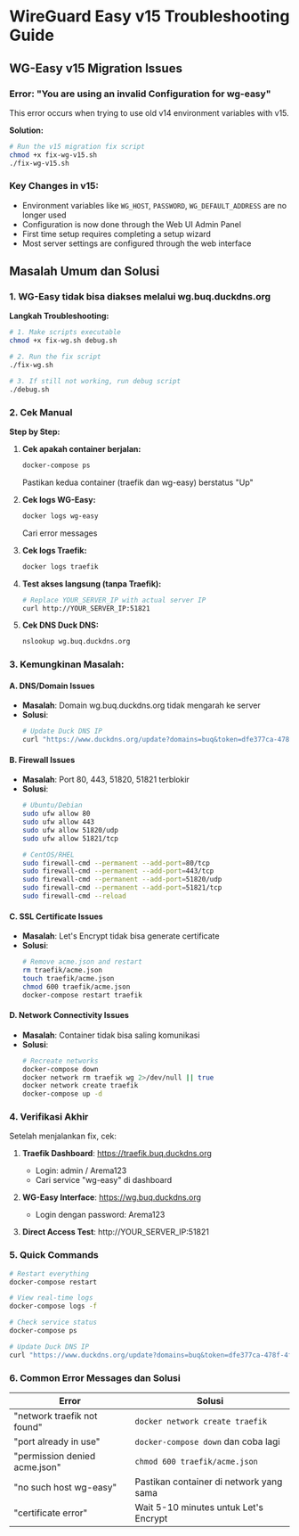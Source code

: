 # WireGuard Easy v15 Troubleshooting Guide

## WG-Easy v15 Migration Issues

### Error: "You are using an invalid Configuration for wg-easy"

This error occurs when trying to use old v14 environment variables with v15.

**Solution:**
```bash
# Run the v15 migration fix script
chmod +x fix-wg-v15.sh
./fix-wg-v15.sh
```

### Key Changes in v15:
- Environment variables like `WG_HOST`, `PASSWORD`, `WG_DEFAULT_ADDRESS` are no longer used
- Configuration is now done through the Web UI Admin Panel
- First time setup requires completing a setup wizard
- Most server settings are configured through the web interface

## Masalah Umum dan Solusi

### 1. WG-Easy tidak bisa diakses melalui wg.buq.duckdns.org

**Langkah Troubleshooting:**

```bash
# 1. Make scripts executable
chmod +x fix-wg.sh debug.sh

# 2. Run the fix script
./fix-wg.sh

# 3. If still not working, run debug script
./debug.sh
```

### 2. Cek Manual

**Step by Step:**

1. **Cek apakah container berjalan:**
   ```bash
   docker-compose ps
   ```
   Pastikan kedua container (traefik dan wg-easy) berstatus "Up"

2. **Cek logs WG-Easy:**
   ```bash
   docker logs wg-easy
   ```
   Cari error messages

3. **Cek logs Traefik:**
   ```bash
   docker logs traefik
   ```

4. **Test akses langsung (tanpa Traefik):**
   ```bash
   # Replace YOUR_SERVER_IP with actual server IP
   curl http://YOUR_SERVER_IP:51821
   ```

5. **Cek DNS Duck DNS:**
   ```bash
   nslookup wg.buq.duckdns.org
   ```

### 3. Kemungkinan Masalah:

#### A. DNS/Domain Issues
- **Masalah**: Domain wg.buq.duckdns.org tidak mengarah ke server
- **Solusi**: 
  ```bash
  # Update Duck DNS IP
  curl "https://www.duckdns.org/update?domains=buq&token=dfe377ca-478f-4f48-9d9d-3abbc069f5c0&ip=$(curl -s http://checkip.amazonaws.com)"
  ```

#### B. Firewall Issues
- **Masalah**: Port 80, 443, 51820, 51821 terblokir
- **Solusi**:
  ```bash
  # Ubuntu/Debian
  sudo ufw allow 80
  sudo ufw allow 443
  sudo ufw allow 51820/udp
  sudo ufw allow 51821/tcp
  
  # CentOS/RHEL
  sudo firewall-cmd --permanent --add-port=80/tcp
  sudo firewall-cmd --permanent --add-port=443/tcp
  sudo firewall-cmd --permanent --add-port=51820/udp
  sudo firewall-cmd --permanent --add-port=51821/tcp
  sudo firewall-cmd --reload
  ```

#### C. SSL Certificate Issues
- **Masalah**: Let's Encrypt tidak bisa generate certificate
- **Solusi**:
  ```bash
  # Remove acme.json and restart
  rm traefik/acme.json
  touch traefik/acme.json
  chmod 600 traefik/acme.json
  docker-compose restart traefik
  ```

#### D. Network Connectivity Issues
- **Masalah**: Container tidak bisa saling komunikasi
- **Solusi**:
  ```bash
  # Recreate networks
  docker-compose down
  docker network rm traefik wg 2>/dev/null || true
  docker network create traefik
  docker-compose up -d
  ```

### 4. Verifikasi Akhir

Setelah menjalankan fix, cek:

1. **Traefik Dashboard**: https://traefik.buq.duckdns.org
   - Login: admin / Arema123
   - Cari service "wg-easy" di dashboard

2. **WG-Easy Interface**: https://wg.buq.duckdns.org
   - Login dengan password: Arema123

3. **Direct Access Test**: http://YOUR_SERVER_IP:51821

### 5. Quick Commands

```bash
# Restart everything
docker-compose restart

# View real-time logs
docker-compose logs -f

# Check service status
docker-compose ps

# Update Duck DNS IP
curl "https://www.duckdns.org/update?domains=buq&token=dfe377ca-478f-4f48-9d9d-3abbc069f5c0&ip=$(curl -s http://checkip.amazonaws.com)"
```

### 6. Common Error Messages dan Solusi

| Error | Solusi |
|-------|--------|
| "network traefik not found" | `docker network create traefik` |
| "port already in use" | `docker-compose down` dan coba lagi |
| "permission denied acme.json" | `chmod 600 traefik/acme.json` |
| "no such host wg-easy" | Pastikan container di network yang sama |
| "certificate error" | Wait 5-10 minutes untuk Let's Encrypt |
